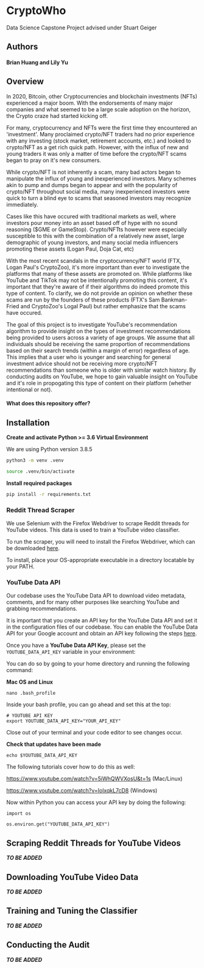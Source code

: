 # CryptoWho
Data Science Capstone Project advised under Stuart Geiger

## Authors
#### Brian Huang and Lily Yu

## Overview
In 2020, Bitcoin, other Cryptocurrencies and blockchain investments (NFTs) experienced a major boom. With the endorsements of many major companies and what seemed to be a large scale adoption on the horizon, the Crypto craze had started kicking off.

For many, cryptocurrency and NFTs were the first time they encountered an 'investment'. Many proclaimed crypto/NFT traders had no prior experience with any investing (stock market, retirement accounts, etc.) and looked to crypto/NFT as a get rich quick path. However, with the influx of new and young traders it was only a matter of time before the crypto/NFT scams began to pray on it's new consumers.

While crypto/NFT is not inherently a scam, many bad actors began to manipulate the influx of young and inexperienced investors. Many schemes akin to pump and dumps began to appear and with the popularity of crypto/NFT throughout social media, many inexperienced investors were quick to turn a blind eye to scams that seasoned investors may recognize immediately.

Cases like this have occured with traditional markets as well, where investors pour money into an asset based off of hype with no sound reasoning ($GME or GameStop). Crypto/NFTts however were especially susceptible to this with the combination of a relatively new asset, large demographic of young investors, and many social media influencers promoting these assets (Logan Paul, Doja Cat, etc)

With the most recent scandals in the cryptocurrency/NFT world (FTX, Logan Paul's CryptoZoo), it's more important than ever to investigate the platforms that many of these assets are promoted on. While platforms like YouTube and TikTok may not be intentionally promoting this content, it's important that they're aware of if their algorithms do indeed promote this type of content. To clarify, we do not provide an opinion on whether these scams are run by the founders of these products (FTX's Sam Bankman-Fried and CryptoZoo's Logal Paul) but rather emphasize that the scams have occured.

The goal of this project is to investigate YouTube's recommendation algorithm to provide insight on the types of investment recommendations being provided to users across a variety of age groups. We assume that all individuals should be receiving the same proportion of recommendations based on their search trends (within a margin of error) regardless of age. This implies that a user who is younger and searching for general investment advice should not be receiving more crypto/NFT recommendations than someone who is older with similar watch history. By conducting audits on YouTube, we hope to gain valuable insight on YouTube and it's role in propogating this type of content on their platform (whether intentional or not).

#### What does this repository offer?

## Installation

**Create and activate Python >= 3.6 Virtual Environment**

We are using Python version 3.8.5

```bash
python3 -m venv .venv

source .venv/bin/activate
```

**Install required packages**

```bash
pip install -r requirements.txt
```
### Reddit Thread Scraper

We use Selenium with the Firefox Webdriver to scrape Reddit threads for YouTube videos. This data is used to train a YouTube video classifier.

To run the scraper, you will need to install the Firefox Webdriver, which can be downloaded [here](https://github.com/mozilla/geckodriver/releases).

To install, place your OS-appropriate executable in a directory locatable by your PATH.

### YouTube Data API

Our codebase uses the YouTube Data API to download video metadata, comments, and for many other purposes like searching YouTube and grabbing recommendations. 

It is important that you create an API key for the YouTube Data API and set it in the configuration files of our codebase.
You can enable the YouTube Data API for your Google account and obtain an API key following the steps <a href="https://developers.google.com/youtube/v3/getting-started">here</a>.

Once you have a **YouTube Data API Key**, please set the ```YOUTUBE_DATA_API_KEY``` variable in your environment:

You can do so by going to your home directory and running the following command:

**Mac OS and Linux**

```
nano .bash_profile
```

Inside your bash profile, you can go ahead and set this at the top:

```
# YOUTUBE API KEY
export YOUTUBE_DATA_API_KEY="YOUR_API_KEY"
```

Close out of your terminal and your code editor to see changes occur.

**Check that updates have been made**
```
echo $YOUTUBE_DATA_API_KEY
```

The following tutorials cover how to do this as well:

https://www.youtube.com/watch?v=5iWhQWVXosU&t=1s (Mac/Linux)

https://www.youtube.com/watch?v=IolxqkL7cD8 (Windows)

Now within Python you can access your API key by doing the following:
```
import os

os.environ.get("YOUTUBE_DATA_API_KEY")
```

## Scraping Reddit Threads for YouTube Videos
***TO BE ADDED***

## Downloading YouTube Video Data
***TO BE ADDED***

## Training and Tuning the Classifier
***TO BE ADDED***

## Conducting the Audit
***TO BE ADDED***
